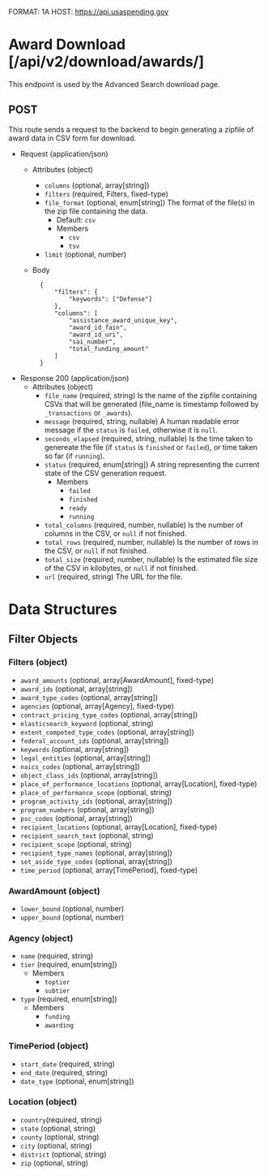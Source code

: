 FORMAT: 1A
HOST: https://api.usaspending.gov

# Award Download [/api/v2/download/awards/]

This endpoint is used by the Advanced Search download page.

## POST

This route sends a request to the backend to begin generating a zipfile of award data in CSV form for download.

+ Request (application/json)
    + Attributes (object)
        + `columns` (optional, array[string])
        + `filters` (required, Filters, fixed-type)
        + `file_format` (optional, enum[string])
            The format of the file(s) in the zip file containing the data.
            + Default: `csv`
            + Members
                + `csv`
                + `tsv`
        + `limit` (optional, number)
    + Body

            {
                "filters": {
                    "keywords": ["Defense"]
                },
                "columns": [
                    "assistance_award_unique_key",
                    "award_id_fain",
                    "award_id_uri",
                    "sai_number",
                    "total_funding_amount"
                ]
            }

+ Response 200 (application/json)
    + Attributes (object)
        + `file_name` (required, string)
            Is the name of the zipfile containing CSVs that will be generated (file_name is timestamp followed by `_transactions` or `_awards`).
        + `message` (required, string, nullable)
            A human readable error message if the `status` is `failed`, otherwise it is `null`.
        + `seconds_elapsed` (required, string, nullable)
            Is the time taken to genereate the file (if `status` is `finished` or `failed`), or time taken so far (if `running`).
        + `status` (required, enum[string])
            A string representing the current state of the CSV generation request.
            + Members
                + `failed`
                + `finished`
                + `ready`
                + `running`
        + `total_columns` (required, number, nullable)
            Is the number of columns in the CSV, or `null` if not finished.
        + `total_rows` (required, number, nullable)
            Is the number of rows in the CSV, or `null` if not finished.
        + `total_size` (required, number, nullable)
            Is the estimated file size of the CSV in kilobytes, or `null` if not finished.
        + `url` (required, string)
            The URL for the file.

# Data Structures

## Filter Objects

### Filters (object)
+ `award_amounts` (optional, array[AwardAmount], fixed-type)
+ `award_ids` (optional, array[string])
+ `award_type_codes` (optional, array[string])
+ `agencies` (optional, array[Agency], fixed-type)
+ `contract_pricing_type_codes` (optional, array[string])
+ `elasticsearch_keyword` (optional, string)
+ `extent_competed_type_codes` (optional, array[string])
+ `federal_account_ids` (optional, array[string])
+ `keywords` (optional, array[string])
+ `legal_entities` (optional, array[string])
+ `naics_codes` (optional, array[string])
+ `object_class_ids` (optional, array[string])
+ `place_of_performance_locations` (optional, array[Location], fixed-type)
+ `place_of_performance_scope` (optional, string)
+ `program_activity_ids` (optional, array[string])
+ `program_numbers` (optional, array[string])
+ `psc_codes` (optional, array[string])
+ `recipient_locations` (optional, array[Location], fixed-type)
+ `recipient_search_text` (optional, string)
+ `recipient_scope` (optional, string)
+ `recipient_type_names` (optional, array[string])
+ `set_aside_type_codes` (optional, array[string])
+ `time_period` (optional, array[TimePeriod], fixed-type)

### AwardAmount (object)
+ `lower_bound` (optional, number)
+ `upper_bound` (optional, number)

### Agency (object)
+ `name` (required, string)
+ `tier` (required, enum[string])
    + Members
        + `toptier`
        + `subtier`
+ `type` (required, enum[string])
    + Members
        + `funding`
        + `awarding`

### TimePeriod (object)
+ `start_date` (required, string)
+ `end_date` (required, string)
+ `date_type` (optional, enum[string])

### Location (object)
+ `country`(required, string)
+ `state` (optional, string)
+ `county` (optional, string)
+ `city` (optional, string)
+ `district` (optional, string)
+ `zip` (optional, string)
